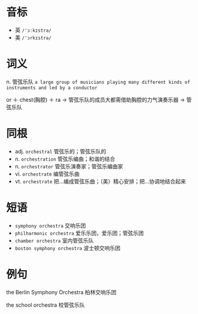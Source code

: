 # 音标

- 英 `/'ɔːkɪstrə/`
- 美 `/'ɔrkɪstrə/`

# 词义

n. 管弦乐队
`a large group of musicians playing many different kinds of instruments and led by a conductor`



or ＋ chest(胸腔) ＋ ra → 管弦乐队的成员大都需借助胸腔的力气演奏乐器 → 管弦乐队

# 同根

- adj. `orchestral` 管弦乐的；管弦乐队的
- n. `orchestration` 管弦乐编曲；和谐的结合
- n. `orchestrator` 管弦乐演奏家；管弦乐编曲家
- vi. `orchestrate` 编管弦乐曲
- vt. `orchestrate` 把…编成管弦乐曲；（美）精心安排；把…协调地结合起来

# 短语

- `symphony orchestra` 交响乐团
- `philharmonic orchestra` 爱乐乐团，爱乐团；管弦乐团
- `chamber orchestra` 室内管弦乐队
- `boston symphony orchestra` 波士顿交响乐团

# 例句

the Berlin Symphony Orchestra
柏林交响乐团

the school orchestra
校管弦乐队


